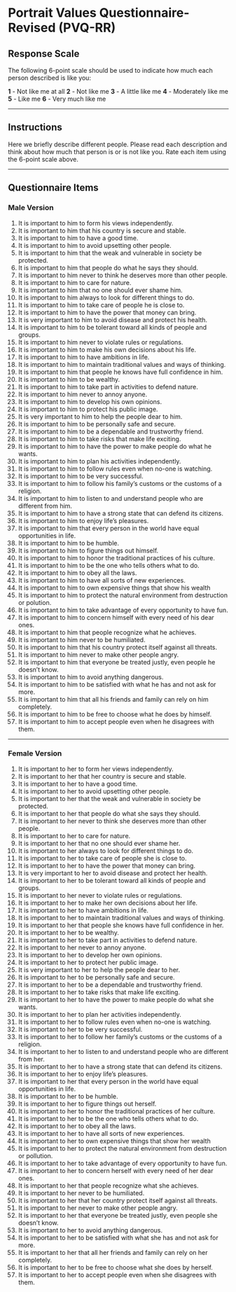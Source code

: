 # Portrait Values Questionnaire-Revised (PVQ-RR)

## Response Scale

The following 6-point scale should be used to indicate how much each person described is like you:

**1** - Not like me at all
**2** - Not like me
**3** - A little like me
**4** - Moderately like me
**5** - Like me
**6** - Very much like me

---

## Instructions

Here we briefly describe different people. Please read each description and think about how much that person is or is not like you. Rate each item using the 6-point scale above.

---

## Questionnaire Items

### Male Version

1. It is important to him to form his views independently.
2. It is important to him that his country is secure and stable.
3. It is important to him to have a good time.
4. It is important to him to avoid upsetting other people.
5. It is important to him that the weak and vulnerable in society be protected.
6. It is important to him that people do what he says they should.
7. It is important to him never to think he deserves more than other people.
8. It is important to him to care for nature.
9. It is important to him that no one should ever shame him.
10. It is important to him always to look for different things to do.
11. It is important to him to take care of people he is close to.
12. It is important to him to have the power that money can bring.
13. It is very important to him to avoid disease and protect his health.
14. It is important to him to be tolerant toward all kinds of people and groups.
15. It is important to him never to violate rules or regulations.
16. It is important to him to make his own decisions about his life.
17. It is important to him to have ambitions in life.
18. It is important to him to maintain traditional values and ways of thinking.
19. It is important to him that people he knows have full confidence in him.
20. It is important to him to be wealthy.
21. It is important to him to take part in activities to defend nature.
22. It is important to him never to annoy anyone.
23. It is important to him to develop his own opinions.
24. It is important to him to protect his public image.
25. It is very important to him to help the people dear to him.
26. It is important to him to be personally safe and secure.
27. It is important to him to be a dependable and trustworthy friend.
28. It is important to him to take risks that make life exciting.
29. It is important to him to have the power to make people do what he wants.
30. It is important to him to plan his activities independently.
31. It is important to him to follow rules even when no-one is watching.
32. It is important to him to be very successful.
33. It is important to him to follow his family’s customs or the customs of a religion.
34. It is important to him to listen to and understand people who are different from him.
35. It is important to him to have a strong state that can defend its citizens.
36. It is important to him to enjoy life’s pleasures.
37. It is important to him that every person in the world have equal opportunities in life.
38. It is important to him to be humble.
39. It is important to him to figure things out himself.
40. It is important to him to honor the traditional practices of his culture.
41. It is important to him to be the one who tells others what to do.
42. It is important to him to obey all the laws.
43. It is important to him to have all sorts of new experiences.
44. It is important to him to own expensive things that show his wealth
45. It is important to him to protect the natural environment from destruction or polution.
46. It is important to him to take advantage of every opportunity to have fun.
47. It is important to him to concern himself with every need of his dear ones.
48. It is important to him that people recognize what he achieves.
49. It is important to him never to be humiliated.
50. It is important to him that his country protect itself against all threats.
51. It is important to him never to make other people angry.
52. It is important to him that everyone be treated justly, even people he doesn’t know.
53. It is important to him to avoid anything dangerous.
54. It is important to him to be satisfied with what he has and not ask for more.
55. It is important to him that all his friends and family can rely on him completely.
56. It is important to him to be free to choose what he does by himself.
57. It is important to him to accept people even when he disagrees with them.

---

### Female Version

1. It is important to her to form her views independently.
2. It is important to her that her country is secure and stable.
3. It is important to her to have a good time.
4. It is important to her to avoid upsetting other people.
5. It is important to her that the weak and vulnerable in society be protected.
6. It is important to her that people do what she says they should.
7. It is important to her never to think she deserves more than other people.
8. It is important to her to care for nature.
9. It is important to her that no one should ever shame her.
10. It is important to her always to look for different things to do.
11. It is important to her to take care of people she is close to.
12. It is important to her to have the power that money can bring.
13. It is very important to her to avoid disease and protect her health.
14. It is important to her to be tolerant toward all kinds of people and groups.
15. It is important to her never to violate rules or regulations.
16. It is important to her to make her own decisions about her life.
17. It is important to her to have ambitions in life.
18. It is important to her to maintain traditional values and ways of thinking.
19. It is important to her that people she knows have full confidence in her.
20. It is important to her to be wealthy.
21. It is important to her to take part in activities to defend nature.
22. It is important to her never to annoy anyone.
23. It is important to her to develop her own opinions.
24. It is important to her to protect her public image.
25. It is very important to her to help the people dear to her.
26. It is important to her to be personally safe and secure.
27. It is important to her to be a dependable and trustworthy friend.
28. It is important to her to take risks that make life exciting.
29. It is important to her to have the power to make people do what she wants.
30. It is important to her to plan her activities independently.
31. It is important to her to follow rules even when no-one is watching.
32. It is important to her to be very successful.
33. It is important to her to follow her family’s customs or the customs of a religion.
34. It is important to her to listen to and understand people who are different from her.
35. It is important to her to have a strong state that can defend its citizens.
36. It is important to her to enjoy life’s pleasures.
37. It is important to her that every person in the world have equal opportunities in life.
38. It is important to her to be humble.
39. It is important to her to figure things out herself.
40. It is important to her to honor the traditional practices of her culture.
41. It is important to her to be the one who tells others what to do.
42. It is important to her to obey all the laws.
43. It is important to her to have all sorts of new experiences.
44. It is important to her to own expensive things that show her wealth
45. It is important to her to protect the natural environment from destruction or pollution.
46. It is important to her to take advantage of every opportunity to have fun.
47. It is important to her to concern herself with every need of her dear ones.
48. It is important to her that people recognize what she achieves.
49. It is important to her never to be humiliated.
50. It is important to her that her country protect itself against all threats.
51. It is important to her never to make other people angry.
52. It is important to her that everyone be treated justly, even people she doesn’t know.
53. It is important to her to avoid anything dangerous.
54. It is important to her to be satisfied with what she has and not ask for more.
55. It is important to her that all her friends and family can rely on her completely.
56. It is important to her to be free to choose what she does by herself.
57. It is important to her to accept people even when she disagrees with them.
